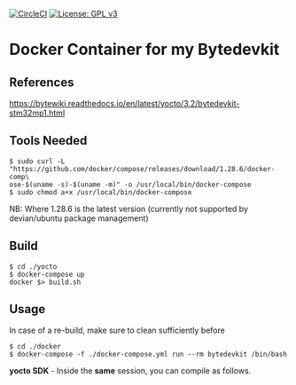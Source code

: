 [![CircleCI](https://circleci.com/gh/Rubusch/docker__bytedevkit.svg?style=shield)](https://circleci.com/gh/Rubusch/docker__bytedevkit)
[![License: GPL v3](https://img.shields.io/badge/License-GPL%20v3-blue.svg)](https://www.gnu.org/licenses/gpl-3.0.html)


# Docker Container for my Bytedevkit


## References

https://bytewiki.readthedocs.io/en/latest/yocto/3.2/bytedevkit-stm32mp1.html


## Tools Needed

```
$ sudo curl -L "https://github.com/docker/compose/releases/download/1.28.6/docker-comp\
ose-$(uname -s)-$(uname -m)" -o /usr/local/bin/docker-compose
$ sudo chmod a+x /usr/local/bin/docker-compose
```

NB: Where 1.28.6 is the latest version (currently not supported by devian/ubuntu package management)  


## Build


```
$ cd ./yocto
$ docker-compose up
docker $> build.sh
```


## Usage

In case of a re-build, make sure to clean sufficiently before  

```
$ cd ./docker
$ docker-compose -f ./docker-compose.yml run --rm bytedevkit /bin/bash
```

**yocto SDK** - Inside the **same** session, you can compile as follows.  
